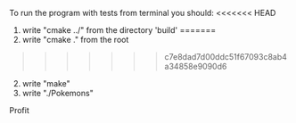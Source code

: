 To run the program with tests from terminal you should:
<<<<<<< HEAD
1) write "cmake ../" from the directory 'build'
=======
1) write "cmake ." from the root
>>>>>>> c7e8dad7d00ddc51f67093c8ab4a34858e9090d6
2) write "make"
3) write "./Pokemons"

Profit
